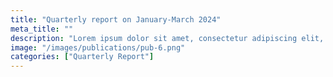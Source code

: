 ```yaml
---
title: "Quarterly report on January-March 2024"
meta_title: ""
description: "Lorem ipsum dolor sit amet, consectetur adipiscing elit, sed do ​eiusmod tempor"
image: "/images/publications/pub-6.png"
categories: ["Quarterly Report"]
---
```

